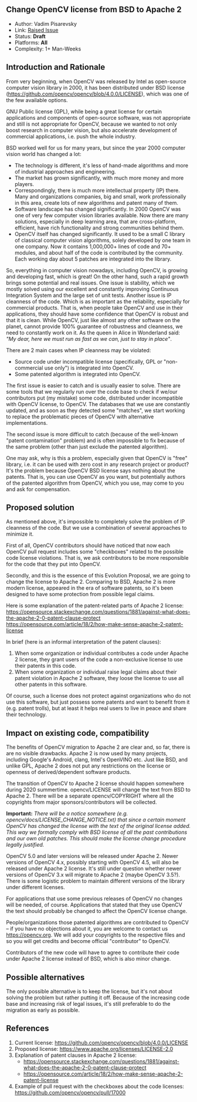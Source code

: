## Change OpenCV license from BSD to Apache 2

* Author: Vadim Pisarevsky
* Link: [Raised Issue](https://github.com/opencv/opencv/issues/17491)
* Status: **Draft** 
* Platforms: **All** 
* Complexity: 1+ Man-Weeks

## Introduction and Rationale

From very beginning, when OpenCV was released by Intel as open-source computer vision library in 2000, it has been distributed under BSD license (https://github.com/opencv/opencv/blob/4.0.0/LICENSE), which was one of the few available options.

GNU Public license (GPL), while being a great license for certain applications and components of open-source software, was not appropriate and still is not appropriate for OpenCV, because we wanted to not only boost research in computer vision, but also accelerate development of commercial applications, i.e. push the whole industry.

BSD worked well for us for many years, but since the year 2000 computer vision world has changed a lot:

 * The technology is different, it's less of hand-made algorithms and more of industrial approaches and engineering.
 * The market has grown significantly, with much more money and more players.
 * Correspondingly, there is much more intellectual property (IP) there. Many and organizations companies, big and small, work professionally in this area, create lots of new algorithms and patent many of them.
 * Software landscape has changed significantly. In 2000 OpenCV was one of very few computer vision libraries available. Now there are many solutions, especially in deep learning area, that are cross-platform, efficient, have rich functionality and strong communities behind them.
 * OpenCV itself has changed significantly. It used to be a small C library of classical computer vision algorithms, solely developed by one team in one company. Now it contains 1,000,000+ lines of code and 70+ modules, and about half of the code is contributed by the community. Each working day about 5 patches are integrated into the library.

So, everything in computer vision nowadays, including OpenCV, is growing and developing fast, which is great!
On the other hand, such a rapid growth brings some potential and real issues. One issue is stability, which we mostly solved using our excellent and constantly improving Continuous Integration System and the large set of unit tests. Another issue is IP cleanness of the code. Which is as important as the reliability, especially for commercial products. That is, when people take OpenCV and use in their applications, they should have some confidence that OpenCV is robust and that it is clean. While OpenCV, just like almost any other software on the planet, cannot provide 100% guarantee of robustness and cleanness, we need to constantly work on it. As the queen in Alice in Wonderland said: _"My dear, here we must run as fast as we can, just to stay in place"_.

There are 2 main cases when IP cleanness may be violated:
 * Source code under incompatible license (specifically, GPL or "non-commercial use only") is integrated into OpenCV.
 * Some patented algorithm is integrated into OpenCV.

The first issue is easier to catch and is usually easier to solve. There are some tools that we regularly run over the code base to check if we/our contributors put (my mistake) some code, distributed under incompatible with OpenCV license, to OpenCV. The databases that we use are constantly updated, and as soon as they detected some "matches", we start working to replace the problematic pieces of OpenCV with alternative implementations.

The second issue is more difficult to catch (because of the well-known "patent contamination" problem) and is often impossible to fix because of the same problem (other than just exclude the patented algorithm).

One may ask, why is this a problem, especially given that OpenCV is "free" library, i.e. it can be used with zero cost in any research project or product? It's the problem because OpenCV BSD license says nothing about the patents. That is, you can use OpenCV as you want, but potentially authors of the patented algorithm from OpenCV, which you use, may come to you and ask for compensation.

## Proposed solution

As mentioned above, it's impossible to completely solve the problem of IP cleanness of the code.
But we use a combination of several approaches to minimize it.

First of all, OpenCV contributors should have noticed that now each OpenCV pull request includes some "checkboxes" related to the possible code license violations. That is, we ask contributors to be more responsible for the code that they put into OpenCV.

Secondly, and this is the essence of this Evolution Proposal, we are going to change the license to Apache 2. Comparing to BSD, Apache 2 is more modern license, appeared in the era of software patents, so it's been designed to have some protection from possible legal claims.

Here is some explanation of the patent-related parts of Apache 2 license:
https://opensource.stackexchange.com/questions/1881/against-what-does-the-apache-2-0-patent-clause-protect
https://opensource.com/article/18/2/how-make-sense-apache-2-patent-license

In brief (here is an informal interpretation of the patent clauses):
1. When some organization or individual contributes a code under Apache 2 license, they grant users of the code a non-exclusive license to use their patents in this code.
2. When some organization or individual raise legal claims about their patent violation in Apache 2 software, they loose the license to use all other patents in this software.

Of course, such a license does not protect against organizations who do not use this software, but just possess some patents and want to benefit from it (e.g. patent trolls), but at least it helps real users to live in peace and share their technology.

## Impact on existing code, compatibility

The benefits of OpenCV migration to Apache 2 are clear and, so far, there is are no visible drawbacks.
Apache 2 is now used by many projects, including Google's Android, clang, Intel's OpenVINO etc.
Just like BSD, and unlike GPL, Apache 2 does not put any restrictions on the license or openness of derived/dependent software products.

The transition of OpenCV to Apache 2 license should happen somewhere during 2020 summertime.
opencv/LICENSE will change the text from BSD to Apache 2. There will be a separate opencv/COPYRIGHT where all the copyrights from major sponsors/contributors will be collected.

**Important:** _There will be a notice somewhere (e.g. opencv/docs/LICENSE_CHANGE_NOTICE.txt) that since a certain moment OpenCV has changed the license with the text of the original license added. This way we formally comply with BSD license of all the past contributions and our own old patches. This should make the license change procedure legally justified._

OpenCV 5.0 and later versions will be released under Apache 2.
Newer versions of OpenCV 4.x, possibly starting with OpenCV 4.5, will also be released under Apache 2 license.
It's still under question whether newer versions of OpenCV 3.x will migrate to Apache 2 (maybe OpenCV 3.5?). There is some logistic problem to maintain different versions of the library under different licenses.

For applications that use some previous releases of OpenCV no changes will be needed, of course. Applications that stated that they use OpenCV the text should probably be changed to affect the OpenCV license change.

People/organizations those patented algorithms are contributed to OpenCV – if you have no objections about it, you are welcome to contact us https://opencv.org. We will add your copyrights to the respective files and so you will get credits and become official "contributor" to OpenCV.

Contributors of the new code will have to agree to contribute their code under Apache 2 license instead of BSD, which is also minor change.

## Possible alternatives

The only possible alternative is to keep the license, but it's not about solving the problem but rather putting it off. Because of the increasing code base and increasing risk of legal issues, it's still preferable to do the migration as early as possible.

## References

1. Current license: https://github.com/opencv/opencv/blob/4.0.0/LICENSE
2. Proposed license: https://www.apache.org/licenses/LICENSE-2.0
3. Explanation of patent clauses in Apache 2 license:
   * https://opensource.stackexchange.com/questions/1881/against-what-does-the-apache-2-0-patent-clause-protect
   * https://opensource.com/article/18/2/how-make-sense-apache-2-patent-license
4. Example of pull request with the checkboxes about the code licenses: https://github.com/opencv/opencv/pull/17000
